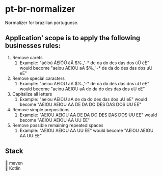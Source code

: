 # pt-br-normalizer
Normalizer for brazilian portuguese. 

## Application' scope is to apply the following businesses rules:
1. Remove carets
   1. Example: "áéíóú ÁÉÍÓÚ ãÃ $%.,'-* de da do des das dos üÜ èÈ" would become "aeiou AEIOU aA $%.,'-* de da do des das dos uU eE" 
2. Remove special caracters
   1. Example: "aeiou AEIOU aA $%.,'-* de da do des das dos uU eE" would become "aeiou AEIOU aA  de da do des das dos uU eE"
3. Capitalize all letters
   1. Example: "aeiou AEIOU aA  de da do des das dos uU eE" would become "AEIOU AEIOU AA  DE DA DO DES DAS DOS UU EE"
4. Remove simple prepositions
   1. Example: "AEIOU AEIOU AA  DE DA DO DES DAS DOS UU EE" would become "AEIOU AEIOU AA        UU EE"
5. Remove possible remaining repeated spaces
   1. Example: "AEIOU AEIOU AA        UU EE" would become "AEIOU AEIOU AA UU EE"

## Stack
:paperclip: maven \
:loudspeaker: Kotlin

